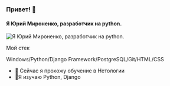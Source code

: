 ###  Привет! 👋
#### Я Юрий Мироненко, разработчик на python.
![Я Юрий Мироненко, разработчик на python.](https://top-fon.com/uploads/posts/2023-02/1675307892_top-fon-com-p-programmirovanie-fon-dlya-prezentatsii-1.jpg)

Мой стек

 Windows/Python/Django Framework/PostgreSQL/Git/HTML/CSS

- 🔭 Сейчас я прохожу обучение в  Нетологии 
- 🌱Я изучаю  Python, Django 






